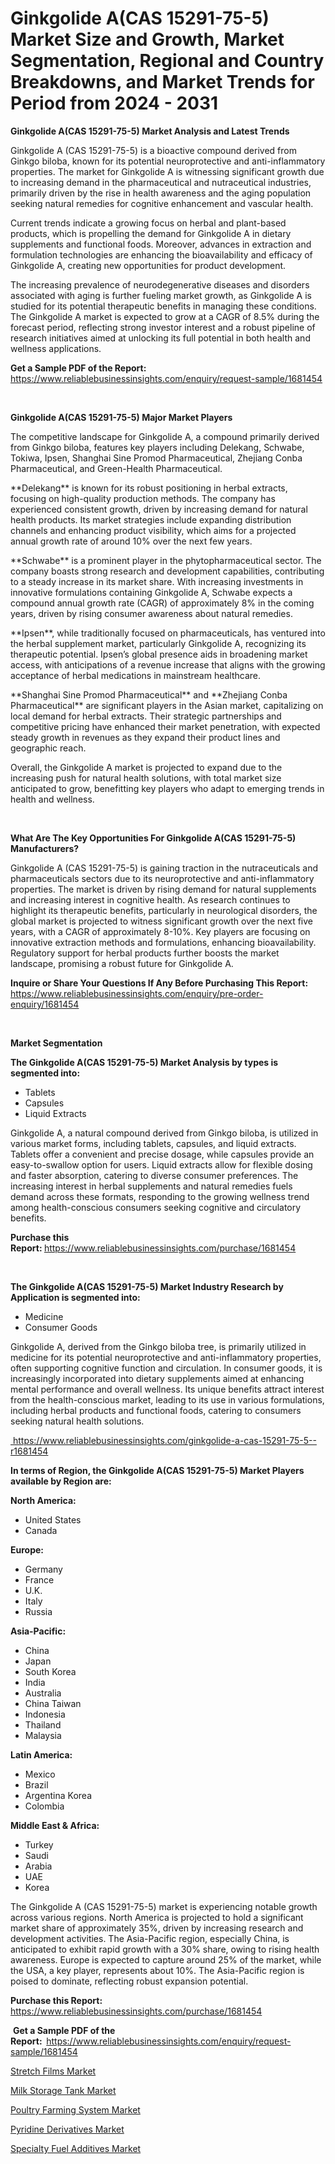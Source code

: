 <p><h1>Ginkgolide A(CAS 15291-75-5) Market Size and Growth, Market Segmentation, Regional and Country Breakdowns, and Market Trends for Period from 2024 -  2031</h1></p><p><strong>Ginkgolide A(CAS 15291-75-5) Market Analysis and Latest Trends</strong></p>
<p><p>Ginkgolide A (CAS 15291-75-5) is a bioactive compound derived from Ginkgo biloba, known for its potential neuroprotective and anti-inflammatory properties. The market for Ginkgolide A is witnessing significant growth due to increasing demand in the pharmaceutical and nutraceutical industries, primarily driven by the rise in health awareness and the aging population seeking natural remedies for cognitive enhancement and vascular health. </p><p>Current trends indicate a growing focus on herbal and plant-based products, which is propelling the demand for Ginkgolide A in dietary supplements and functional foods. Moreover, advances in extraction and formulation technologies are enhancing the bioavailability and efficacy of Ginkgolide A, creating new opportunities for product development. </p><p>The increasing prevalence of neurodegenerative diseases and disorders associated with aging is further fueling market growth, as Ginkgolide A is studied for its potential therapeutic benefits in managing these conditions. The Ginkgolide A market is expected to grow at a CAGR of 8.5% during the forecast period, reflecting strong investor interest and a robust pipeline of research initiatives aimed at unlocking its full potential in both health and wellness applications.</p></p>
<p><strong>Get a Sample PDF of the Report:&nbsp;</strong> <a href="https://www.reliablebusinessinsights.com/enquiry/request-sample/1681454?utm_campaign=1138&utm_medium=2&utm_source=Github&utm_content=ia&utm_term=11122024&utm_id=ginkgolide-acas-15291-75-5">https://www.reliablebusinessinsights.com/enquiry/request-sample/1681454</a></p>
<p>&nbsp;</p>
<p><strong>Ginkgolide A(CAS 15291-75-5) Major Market Players</strong></p>
<p><p>The competitive landscape for Ginkgolide A, a compound primarily derived from Ginkgo biloba, features key players including Delekang, Schwabe, Tokiwa, Ipsen, Shanghai Sine Promod Pharmaceutical, Zhejiang Conba Pharmaceutical, and Green-Health Pharmaceutical. </p><p>**Delekang** is known for its robust positioning in herbal extracts, focusing on high-quality production methods. The company has experienced consistent growth, driven by increasing demand for natural health products. Its market strategies include expanding distribution channels and enhancing product visibility, which aims for a projected annual growth rate of around 10% over the next few years.</p><p>**Schwabe** is a prominent player in the phytopharmaceutical sector. The company boasts strong research and development capabilities, contributing to a steady increase in its market share. With increasing investments in innovative formulations containing Ginkgolide A, Schwabe expects a compound annual growth rate (CAGR) of approximately 8% in the coming years, driven by rising consumer awareness about natural remedies.</p><p>**Ipsen**, while traditionally focused on pharmaceuticals, has ventured into the herbal supplement market, particularly Ginkgolide A, recognizing its therapeutic potential. Ipsen’s global presence aids in broadening market access, with anticipations of a revenue increase that aligns with the growing acceptance of herbal medications in mainstream healthcare.</p><p>**Shanghai Sine Promod Pharmaceutical** and **Zhejiang Conba Pharmaceutical** are significant players in the Asian market, capitalizing on local demand for herbal extracts. Their strategic partnerships and competitive pricing have enhanced their market penetration, with expected steady growth in revenues as they expand their product lines and geographic reach.</p><p>Overall, the Ginkgolide A market is projected to expand due to the increasing push for natural health solutions, with total market size anticipated to grow, benefitting key players who adapt to emerging trends in health and wellness.</p></p>
<p>&nbsp;</p>
<p><strong>What Are The Key Opportunities For Ginkgolide A(CAS 15291-75-5) Manufacturers?</strong></p>
<p><p>Ginkgolide A (CAS 15291-75-5) is gaining traction in the nutraceuticals and pharmaceuticals sectors due to its neuroprotective and anti-inflammatory properties. The market is driven by rising demand for natural supplements and increasing interest in cognitive health. As research continues to highlight its therapeutic benefits, particularly in neurological disorders, the global market is projected to witness significant growth over the next five years, with a CAGR of approximately 8-10%. Key players are focusing on innovative extraction methods and formulations, enhancing bioavailability. Regulatory support for herbal products further boosts the market landscape, promising a robust future for Ginkgolide A.</p></p>
<p><strong>Inquire or Share Your Questions If Any Before Purchasing This Report:</strong> <a href="https://www.reliablebusinessinsights.com/enquiry/pre-order-enquiry/1681454?utm_campaign=1138&utm_medium=2&utm_source=Github&utm_content=ia&utm_term=11122024&utm_id=ginkgolide-acas-15291-75-5">https://www.reliablebusinessinsights.com/enquiry/pre-order-enquiry/1681454</a></p>
<p>&nbsp;</p>
<p><strong>Market Segmentation</strong></p>
<p><strong>The Ginkgolide A(CAS 15291-75-5) Market Analysis by types is segmented into:</strong></p>
<p><ul><li>Tablets</li><li>Capsules</li><li>Liquid Extracts</li></ul></p>
<p><p>Ginkgolide A, a natural compound derived from Ginkgo biloba, is utilized in various market forms, including tablets, capsules, and liquid extracts. Tablets offer a convenient and precise dosage, while capsules provide an easy-to-swallow option for users. Liquid extracts allow for flexible dosing and faster absorption, catering to diverse consumer preferences. The increasing interest in herbal supplements and natural remedies fuels demand across these formats, responding to the growing wellness trend among health-conscious consumers seeking cognitive and circulatory benefits.</p></p>
<p><strong>Purchase this Report:&nbsp;</strong><a href="https://www.reliablebusinessinsights.com/purchase/1681454?utm_campaign=1138&utm_medium=2&utm_source=Github&utm_content=ia&utm_term=11122024&utm_id=ginkgolide-acas-15291-75-5">https://www.reliablebusinessinsights.com/purchase/1681454</a></p>
<p>&nbsp;</p>
<p><strong>The Ginkgolide A(CAS 15291-75-5) Market Industry Research by Application is segmented into:</strong></p>
<p><ul><li>Medicine</li><li>Consumer Goods</li></ul></p>
<p><p>Ginkgolide A, derived from the Ginkgo biloba tree, is primarily utilized in medicine for its potential neuroprotective and anti-inflammatory properties, often supporting cognitive function and circulation. In consumer goods, it is increasingly incorporated into dietary supplements aimed at enhancing mental performance and overall wellness. Its unique benefits attract interest from the health-conscious market, leading to its use in various formulations, including herbal products and functional foods, catering to consumers seeking natural health solutions.</p></p>
<p><a href="https://www.reliablebusinessinsights.com/ginkgolide-a-cas-15291-75-5--r1681454?utm_campaign=1138&utm_medium=2&utm_source=Github&utm_content=ia&utm_term=11122024&utm_id=ginkgolide-acas-15291-75-5">&nbsp;https://www.reliablebusinessinsights.com/ginkgolide-a-cas-15291-75-5--r1681454</a></p>
<p><strong>In terms of Region, the Ginkgolide A(CAS 15291-75-5) Market Players available by Region are:</strong></p>
<p>
    <p> <strong> North America: </strong>
        <ul>
            <li>United States</li>
            <li>Canada</li>
        </ul>
        </p> 
    <p> <strong> Europe: </strong>
        <ul>
            <li>Germany</li>
            <li>France</li>
            <li>U.K.</li>
            <li>Italy</li>
            <li>Russia</li>
        </ul>
        </p> 
    <p> <strong> Asia-Pacific: </strong>
        <ul>
            <li>China</li>
            <li>Japan</li>
            <li>South Korea</li>
            <li>India</li>
            <li>Australia</li>
            <li>China Taiwan</li>
            <li>Indonesia</li>
            <li>Thailand</li>
            <li>Malaysia</li>
        </ul>
        </p> 
    <p> <strong> Latin America: </strong>
        <ul>
            <li>Mexico</li>
            <li>Brazil</li>
            <li>Argentina Korea</li>
            <li>Colombia</li>
        </ul>
        </p> 
    <p> <strong> Middle East & Africa: </strong>
        <ul>
            <li>Turkey</li>
            <li>Saudi</li>
            <li>Arabia</li>
            <li>UAE</li>
            <li>Korea</li>
        </ul>
    </p>
    </p>
<p><p>The Ginkgolide A (CAS 15291-75-5) market is experiencing notable growth across various regions. North America is projected to hold a significant market share of approximately 35%, driven by increasing research and development activities. The Asia-Pacific region, especially China, is anticipated to exhibit rapid growth with a 30% share, owing to rising health awareness. Europe is expected to capture around 25% of the market, while the USA, a key player, represents about 10%. The Asia-Pacific region is poised to dominate, reflecting robust expansion potential.</p></p>
<p><strong>Purchase this Report: </strong><a href="https://www.reliablebusinessinsights.com/purchase/1681454?utm_campaign=1138&utm_medium=2&utm_source=Github&utm_content=ia&utm_term=11122024&utm_id=ginkgolide-acas-15291-75-5">https://www.reliablebusinessinsights.com/purchase/1681454</a></p>
<p>&nbsp;<strong>Get a Sample PDF of the Report:&nbsp;&nbsp;</strong><a href="https://www.reliablebusinessinsights.com/enquiry/request-sample/1681454?utm_campaign=1138&utm_medium=2&utm_source=Github&utm_content=ia&utm_term=11122024&utm_id=ginkgolide-acas-15291-75-5">https://www.reliablebusinessinsights.com/enquiry/request-sample/1681454</a></p>
<p><strong></strong></p>
<p><p><a href="https://www.linkedin.com/pulse/stretch-films-market-overview-analyzing-trends-projecting-cagr-wmqge?utm_campaign=1138&utm_medium=2&utm_source=Github&utm_content=ia&utm_term=11122024&utm_id=ginkgolide-acas-15291-75-5">Stretch Films Market</a></p><p><a href="https://github.com/MariaWashington76/Market-Research-Report-List-1/blob/main/milk-storage-tank-market.md?utm_campaign=1138&utm_medium=2&utm_source=Github&utm_content=ia&utm_term=11122024&utm_id=ginkgolide-acas-15291-75-5">Milk Storage Tank Market</a></p><p><a href="https://github.com/rosamariarocque98/Market-Research-Report-List-1/blob/main/poultry-farming-system-market.md?utm_campaign=1138&utm_medium=2&utm_source=Github&utm_content=ia&utm_term=11122024&utm_id=ginkgolide-acas-15291-75-5">Poultry Farming System Market</a></p><p><a href="https://www.linkedin.com/pulse/global-pyridine-derivatives-market-scope-its-rapid-growth-nqeve?utm_campaign=1138&utm_medium=2&utm_source=Github&utm_content=ia&utm_term=11122024&utm_id=ginkgolide-acas-15291-75-5">Pyridine Derivatives Market</a></p><p><a href="https://www.linkedin.com/pulse/future-trends-specialty-fuel-additives-market-2024-2031-4tzne?utm_campaign=1138&utm_medium=2&utm_source=Github&utm_content=ia&utm_term=11122024&utm_id=ginkgolide-acas-15291-75-5">Specialty Fuel Additives Market</a></p></p>